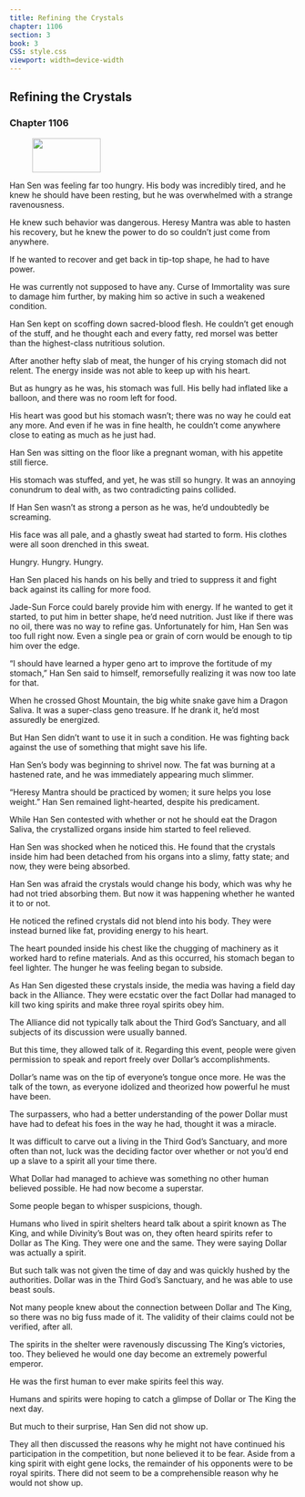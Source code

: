 ```yaml
---
title: Refining the Crystals
chapter: 1106
section: 3
book: 3
CSS: style.css
viewport: width=device-width
---
```


## Refining the Crystals

### Chapter 1106

<figure>
	<img src="../Images/gem.gif" alt="" id="gem" width="120" height="60" />
</figure>

Han Sen was feeling far too hungry. His body was incredibly tired, and he knew he should have been resting, but he was overwhelmed with a strange ravenousness.

He knew such behavior was dangerous. Heresy Mantra was able to hasten his recovery, but he knew the power to do so couldn’t just come from anywhere.

If he wanted to recover and get back in tip-top shape, he had to have power.

He was currently not supposed to have any. Curse of Immortality was sure to damage him further, by making him so active in such a weakened condition.

Han Sen kept on scoffing down sacred-blood flesh. He couldn’t get enough of the stuff, and he thought each and every fatty, red morsel was better than the highest-class nutritious solution.

After another hefty slab of meat, the hunger of his crying stomach did not relent. The energy inside was not able to keep up with his heart.

But as hungry as he was, his stomach was full. His belly had inflated like a balloon, and there was no room left for food.

His heart was good but his stomach wasn’t; there was no way he could eat any more. And even if he was in fine health, he couldn’t come anywhere close to eating as much as he just had.

Han Sen was sitting on the floor like a pregnant woman, with his appetite still fierce.

His stomach was stuffed, and yet, he was still so hungry. It was an annoying conundrum to deal with, as two contradicting pains collided.

If Han Sen wasn’t as strong a person as he was, he’d undoubtedly be screaming.

His face was all pale, and a ghastly sweat had started to form. His clothes were all soon drenched in this sweat.

Hungry. Hungry. Hungry.

Han Sen placed his hands on his belly and tried to suppress it and fight back against its calling for more food.

Jade-Sun Force could barely provide him with energy. If he wanted to get it started, to put him in better shape, he’d need nutrition. Just like if there was no oil, there was no way to refine gas. Unfortunately for him, Han Sen was too full right now. Even a single pea or grain of corn would be enough to tip him over the edge.

“I should have learned a hyper geno art to improve the fortitude of my stomach,” Han Sen said to himself, remorsefully realizing it was now too late for that.

When he crossed Ghost Mountain, the big white snake gave him a Dragon Saliva. It was a super-class geno treasure. If he drank it, he’d most assuredly be energized.

But Han Sen didn’t want to use it in such a condition. He was fighting back against the use of something that might save his life.

Han Sen’s body was beginning to shrivel now. The fat was burning at a hastened rate, and he was immediately appearing much slimmer.

“Heresy Mantra should be practiced by women; it sure helps you lose weight.” Han Sen remained light-hearted, despite his predicament.

While Han Sen contested with whether or not he should eat the Dragon Saliva, the crystallized organs inside him started to feel relieved.

Han Sen was shocked when he noticed this. He found that the crystals inside him had been detached from his organs into a slimy, fatty state; and now, they were being absorbed.

Han Sen was afraid the crystals would change his body, which was why he had not tried absorbing them. But now it was happening whether he wanted it to or not.

He noticed the refined crystals did not blend into his body. They were instead burned like fat, providing energy to his heart.

The heart pounded inside his chest like the chugging of machinery as it worked hard to refine materials. And as this occurred, his stomach began to feel lighter. The hunger he was feeling began to subside.

As Han Sen digested these crystals inside, the media was having a field day back in the Alliance. They were ecstatic over the fact Dollar had managed to kill two king spirits and make three royal spirits obey him.

The Alliance did not typically talk about the Third God’s Sanctuary, and all subjects of its discussion were usually banned.

But this time, they allowed talk of it. Regarding this event, people were given permission to speak and report freely over Dollar’s accomplishments.

Dollar’s name was on the tip of everyone’s tongue once more. He was the talk of the town, as everyone idolized and theorized how powerful he must have been.

The surpassers, who had a better understanding of the power Dollar must have had to defeat his foes in the way he had, thought it was a miracle.

It was difficult to carve out a living in the Third God’s Sanctuary, and more often than not, luck was the deciding factor over whether or not you’d end up a slave to a spirit all your time there.

What Dollar had managed to achieve was something no other human believed possible. He had now become a superstar.

Some people began to whisper suspicions, though.

Humans who lived in spirit shelters heard talk about a spirit known as The King, and while Divinity’s Bout was on, they often heard spirits refer to Dollar as The King. They were one and the same. They were saying Dollar was actually a spirit.

But such talk was not given the time of day and was quickly hushed by the authorities. Dollar was in the Third God’s Sanctuary, and he was able to use beast souls.

Not many people knew about the connection between Dollar and The King, so there was no big fuss made of it. The validity of their claims could not be verified, after all.

The spirits in the shelter were ravenously discussing The King’s victories, too. They believed he would one day become an extremely powerful emperor.

He was the first human to ever make spirits feel this way.

Humans and spirits were hoping to catch a glimpse of Dollar or The King the next day.

But much to their surprise, Han Sen did not show up.

They all then discussed the reasons why he might not have continued his participation in the competition, but none believed it to be fear. Aside from a king spirit with eight gene locks, the remainder of his opponents were to be royal spirits. There did not seem to be a comprehensible reason why he would not show up.